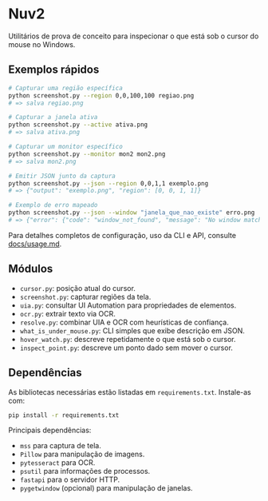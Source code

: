 # Nuv2

Utilitários de prova de conceito para inspecionar o que está sob o cursor do mouse no Windows.

## Exemplos rápidos

```sh
# Capturar uma região específica
python screenshot.py --region 0,0,100,100 regiao.png
# => salva regiao.png

# Capturar a janela ativa
python screenshot.py --active ativa.png
# => salva ativa.png

# Capturar um monitor específico
python screenshot.py --monitor mon2 mon2.png
# => salva mon2.png

# Emitir JSON junto da captura
python screenshot.py --json --region 0,0,1,1 exemplo.png
# => {"output": "exemplo.png", "region": [0, 0, 1, 1]}

# Exemplo de erro mapeado
python screenshot.py --json --window "janela_que_nao_existe" erro.png
# => {"error": {"code": "window_not_found", "message": "No window matches pattern"}}
```

Para detalhes completos de configuração, uso da CLI e API, consulte [docs/usage.md](docs/usage.md).

## Módulos

- `cursor.py`: posição atual do cursor.
- `screenshot.py`: capturar regiões da tela.
- `uia.py`: consultar UI Automation para propriedades de elementos.
- `ocr.py`: extrair texto via OCR.
- `resolve.py`: combinar UIA e OCR com heurísticas de confiança.
- `what_is_under_mouse.py`: CLI simples que exibe descrição em JSON.
- `hover_watch.py`: descreve repetidamente o que está sob o cursor.
- `inspect_point.py`: descreve um ponto dado sem mover o cursor.

## Dependências

As bibliotecas necessárias estão listadas em `requirements.txt`. Instale-as com:

```sh
pip install -r requirements.txt
```

Principais dependências:

- `mss` para captura de tela.
- `Pillow` para manipulação de imagens.
- `pytesseract` para OCR.
- `psutil` para informações de processos.
- `fastapi` para o servidor HTTP.
- `pygetwindow` (opcional) para manipulação de janelas.

